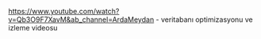 https://www.youtube.com/watch?v=Qb3O9F7XavM&ab_channel=ArdaMeydan - veritabanı optimizasyonu ve izleme videosu
